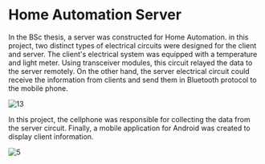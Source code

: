 # Home Automation Server
In the BSc thesis, a server was constructed for Home Automation. in this project, two distinct types of electrical circuits were designed for the client and server. The client's electrical system was equipped with a temperature and light meter. Using transceiver modules, this circuit relayed the data to the server remotely. On the other hand, the server electrical circuit could receive the information from clients and send them in Bluetooth protocol to the mobile phone. 

![13](https://user-images.githubusercontent.com/96921261/182107464-c56ff910-c794-4a3c-83ac-259f599d6101.jpg)

In this project, the cellphone was responsible for collecting the data from the server circuit. Finally, a mobile application for Android was created to display client information. 

![5](https://user-images.githubusercontent.com/96921261/182107524-258fcd97-d9fc-4381-93fe-d5fb2bedc983.jpg)
